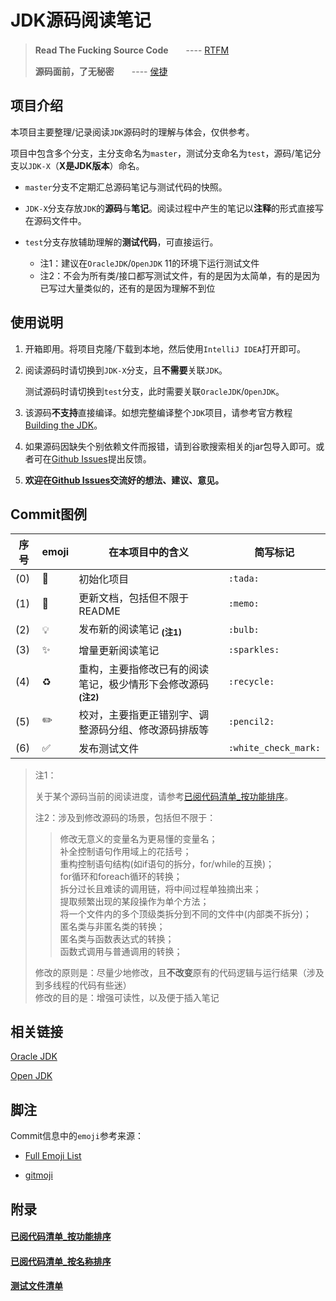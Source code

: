 # JDK源码阅读笔记

> **Read The Fucking Source Code**　　---- [RTFM](https://en.wikipedia.org/wiki/RTFM)
>     
> **源码面前，了无秘密**　　---- [侯捷](https://zh.wikipedia.org/wiki/%E4%BE%AF%E4%BF%8A%E5%82%91_%28%E4%BD%9C%E5%AE%B6%29)


## 项目介绍

本项目主要整理/记录阅读`JDK`源码时的理解与体会，仅供参考。

项目中包含多个分支，主分支命名为`master`，测试分支命名为`test`，源码/笔记分支以`JDK-X`（**X是JDK版本**）命名。

* `master`分支不定期汇总源码笔记与测试代码的快照。

* `JDK-X`分支存放`JDK`的**源码**与**笔记**。阅读过程中产生的笔记以**注释**的形式直接写在源码文件中。

* `test`分支存放辅助理解的**测试代码**，可直接运行。
  * 注1：建议在`OracleJDK`/`OpenJDK` 11的环境下运行测试文件
  * 注2：不会为所有类/接口都写测试文件，有的是因为太简单，有的是因为已写过大量类似的，还有的是因为理解不到位


## 使用说明

1. 开箱即用。将项目克隆/下载到本地，然后使用`IntelliJ IDEA`打开即可。
    
2. 阅读源码时请切换到`JDK-X`分支，且**不需要**关联`JDK`。
    
   测试源码时请切换到`test`分支，此时需要关联`OracleJDK`/`OpenJDK`。
    
3. 该源码**不支持**直接编译。如想完整编译整个`JDK`项目，请参考官方教程[Building the JDK](https://hg.openjdk.java.net/jdk/jdk11/raw-file/tip/doc/building.html)。
    
4. 如果源码因缺失个别依赖文件而报错，请到谷歌搜索相关的jar包导入即可。或者可在[Github Issues](https://github.com/kangjianwei/LearningJDK/issues)提出反馈。
    
5. **欢迎在[Github Issues](https://github.com/kangjianwei/LearningJDK/issues)交流好的想法、建议、意见。**
    


## Commit图例

| 序号 |       emoji        |                           在本项目中的含义                            |       简写标记        |
| ---- | ------------------ | ------------------------------------------------------------------- | -------------------- |
| (0) | :tada:             | 初始化项目                                                           | `:tada:`             |
| (1) | :memo:             | 更新文档，包括但不限于README                                           | `:memo:`             |
| (2) | :bulb:             | 发布新的阅读笔记 <sub>**(注1)**</sub>                                 | `:bulb:`             |
| (3) | :sparkles:         | 增量更新阅读笔记                                                      | `:sparkles:`         |
| (4) | :recycle:          | 重构，主要指修改已有的阅读笔记，极少情形下会修改源码 <sub>**(注2)**</sub> | `:recycle:`          |
| (5) | :pencil2:          | 校对，主要指更正错别字、调整源码分组、修改源码排版等                      | `:pencil2:`          |
| (6) | :white_check_mark: | 发布测试文件                                                         | `:white_check_mark:` |
    
>     
> 注1：     
>      
> 关于某个源码当前的阅读进度，请参考[已阅代码清单_按功能排序](已阅代码清单_按功能排序.md)。    
>    
> 注2：涉及到修改源码的场景，包括但不限于：   
>      
>> 修改无意义的变量名为更易懂的变量名；        
>> 补全控制语句作用域上的花括号；    
>> 重构控制语句结构(如if语句的拆分，for/while的互换)；    
>> for循环和foreach循环的转换；    
>> 拆分过长且难读的调用链，将中间过程单独摘出来；      
>> 提取频繁出现的某段操作为单个方法；      
>> 将一个文件内的多个顶级类拆分到不同的文件中(内部类不拆分)；       
>> 匿名类与非匿名类的转换；    
>> 匿名类与函数表达式的转换；    
>> 函数式调用与普通调用的转换；            
>       
> 修改的原则是：尽量少地修改，且**不改变**原有的代码逻辑与运行结果（涉及到多线程的代码有些迷）    
> 修改的目的是：增强可读性，以及便于插入笔记    
    


## 相关链接
    
[Oracle JDK](https://www.oracle.com/technetwork/java/javase/archive-139210.html)    
    
[Open JDK](http://jdk.java.net/archive)    
    
    
## 脚注
    
Commit信息中的`emoji`参考来源：
    
* [Full Emoji List](https://unicode.org/emoji/charts/full-emoji-list.html)   
   
* [gitmoji](https://gitmoji.carloscuesta.me/)    

## 附录
   
#### [已阅代码清单_按功能排序](已阅代码清单_按功能排序.md)    
#### [已阅代码清单_按名称排序](已阅代码清单_按名称排序.md)    
#### [测试文件清单](测试文件清单.md)    
